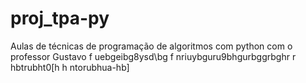 # proj_tpa-py
Aulas de técnicas de programação de algoritmos com python com o professor Gustavo f uebgeibg8ysd\bg
f nriuybguru9bhgurbggrbghr
r hbtrubht0[h
h ntorubhua-hb]
